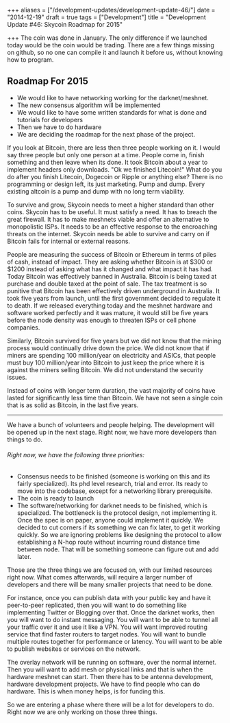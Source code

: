 +++
aliases = ["/development-updates/development-update-46/"]
date = "2014-12-19"
draft = true
tags = ["Development"]
title = "Development Update #46: Skycoin Roadmap for 2015"

+++
The coin was done in January. The only difference if we launched today would be the coin would be trading. There are a few things missing on github, so no one can compile it and launch it before us, without knowing how to program.

## Roadmap For 2015
- We would like to have networking working for the darknet/meshnet.
- The new consensus algorithm will be implemented
- We would like to have some written standards for what is done and tutorials for developers
- Then we have to do hardware
- We are deciding the roadmap for the next phase of the project.

If you look at Bitcoin, there are less then three people working on it. I would say three people but only one person at a time. People come in, finish something and then leave when its done. It took Bitcoin about a year to implement headers only downloads. "Ok we finished Litecoin!" What do you do after you finish Litecoin, Dogecoin or Ripple or anything else? There is no programming or design left, its just marketing. Pump and dump. Every existing altcoin is a pump and dump with no long term viability.

To survive and grow, Skycoin needs to meet a higher standard than other coins. Skycoin has to be useful. It must satisfy a need. It has to breach the great firewall. It has to make meshnets viable and offer an alternative to monopolistic ISPs. It needs to be an effective response to the encroaching threats on the internet. Skycoin needs be able to survive and carry on if Bitcoin fails for internal or external reasons.

People are measuring the success of Bitcoin or Ethereum in terms of piles of cash, instead of impact. They are asking whether Bitcoin is at $300 or $1200 instead of asking what has it changed and what impact it has had. Today Bitcoin was effectively banned in Australia. Bitcoin is being taxed at purchase and double taxed at the point of sale. The tax treatment is so punitive that Bitcoin has been effectively driven underground in Australia. It took five years from launch, until the first government decided to regulate it to death. If we released everything today and the meshnet hardware and software worked perfectly and it was mature, it would still be five years before the node density was enough to threaten ISPs or cell phone companies.

Similarly, Bitcoin survived for five years but we did not know that the mining process would continually drive down the price. We did not know that if miners are spending 100 million/year on electricity and ASICs, that people must buy 100 million/year into Bitcoin to just keep the price where it is against the miners selling Bitcoin. We did not understand the security issues.

Instead of coins with longer term duration, the vast majority of coins have lasted for significantly less time than Bitcoin. We have not seen a single coin that is as solid as Bitcoin, in the last five years.

___

We have a bunch of volunteers and people helping. The development will be opened up in the next stage. Right now, we have more developers than things to do.

###### Right now, we have the following three priorities:
- Consensus needs to be finished (someone is working on this and its fairly specialized). Its phd level research, trial and error. Its ready to move into the codebase, except for a networking library prerequisite.
- The coin is ready to launch
- The software/networking for darknet needs to be finished, which is specialized. The bottleneck is the protocol design, not implementing it. Once the spec is on paper, anyone could implement it quickly. We decided to cut corners if its something we can fix later, to get it working quickly. So we are ignoring problems like designing the protocol to allow establishing a N-hop route without incurring round distance time between node. That will be something someone can figure out and add later.

Those are the three things we are focused on, with our limited resources right now. What comes afterwards, will require a larger number of developers and there will be many smaller projects that need to be done.

For instance, once you can publish data with your public key and have it peer-to-peer replicated, then you will want to do something like implementing Twitter or Blogging over that. Once the darknet works, then you will want to do instant messaging. You will want to be able to tunnel all your traffic over it and use it like a VPN. You will want improved routing service that find faster routers to target nodes. You will want to bundle multiple routes together for performance or latency. You will want to be able to publish websites or services on the network.

The overlay network will be running on software, over the normal internet. Then you will want to add mesh or physical links and that is when the hardware meshnet can start. Then there has to be antenna development, hardware development projects. We have to find people who can do hardware. This is when money helps, is for funding this.

So we are entering a phase where there will be a lot for developers to do. Right now we are only working on those three things.